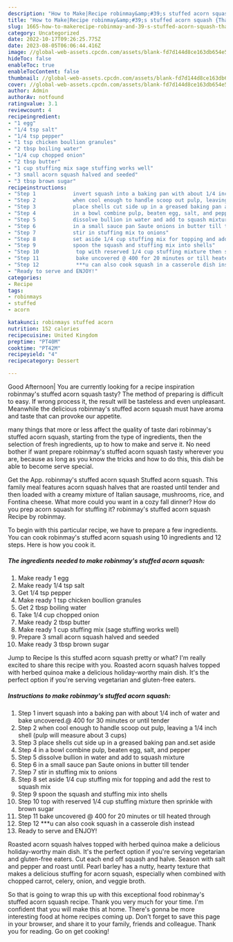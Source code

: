 ```yaml
---
description: "How to Make|Recipe robinmay&amp;#39;s stuffed acorn squash {That is Delicious"
title: "How to Make|Recipe robinmay&amp;#39;s stuffed acorn squash {That is Delicious"
slug: 1665-how-to-makerecipe-robinmay-and-39-s-stuffed-acorn-squash-that-is-delicious
category: Uncategorized
date: 2022-10-17T09:26:25.775Z
date: 2023-08-05T06:06:44.416Z
image: //global-web-assets.cpcdn.com/assets/blank-fd7d144d8ce163db654e5a02c40b08a2775adb7897d16e4062681dc7e1b2800f.png
hideToc: false
enableToc: true
enableTocContent: false
thumbnail: //global-web-assets.cpcdn.com/assets/blank-fd7d144d8ce163db654e5a02c40b08a2775adb7897d16e4062681dc7e1b2800f.png
cover: //global-web-assets.cpcdn.com/assets/blank-fd7d144d8ce163db654e5a02c40b08a2775adb7897d16e4062681dc7e1b2800f.png
author: Admin
authorAv: notfound
ratingvalue: 3.1
reviewcount: 4
recipeingredient:
- "1 egg"
- "1/4 tsp salt"
- "1/4 tsp pepper"
- "1 tsp chicken boullion granules"
- "2 tbsp boiling water"
- "1/4 cup chopped onion"
- "2 tbsp butter"
- "1 cup stuffing mix sage stuffing works well"
- "3 small acorn squash halved and seeded"
- "3 tbsp brown sugar"
recipeinstructions:
- "Step 1            invert squash into a baking pan with about 1/4 inch of water and bake uncovered.@ 400 for 30 minutes or until tender"
- "Step 2            when cool enough to handle scoop out pulp, leaving a 1/4 inch shell (pulp will measure about 3 cups)"
- "Step 3            place shells cut side up in a greased baking pan and.set aside"
- "Step 4            in a bowl combine pulp, beaten egg, salt, and pepper"
- "Step 5            dissolve bullion in water and add to squash mixture"
- "Step 6            in a small sauce pan Saute onions in butter till tender"
- "Step 7            stir in stuffing mix to onions"
- "Step 8            set aside 1/4 cup stuffing mix for topping and add the rest to squash mix"
- "Step 9            spoon the squash and stuffing mix into shells"
- "Step 10            top with reserved 1/4 cup stuffing mixture then sprinkle with brown sugar"
- "Step 11            bake uncovered @ 400 for 20 minutes or till heated through"
- "Step 12            ***u can also cook squash in a casserole dish instead"
- "Ready to serve and ENJOY!"
categories:
- Recipe
tags:
- robinmays
- stuffed
- acorn

katakunci: robinmays stuffed acorn 
nutrition: 152 calories
recipecuisine: United Kingdom
preptime: "PT40M"
cooktime: "PT42M"
recipeyield: "4"
recipecategory: Dessert

---
```



Good Afternoon| You are currently looking for a recipe inspiration robinmay&#39;s stuffed acorn squash tasty? The method of preparing is difficult to easy. If wrong process it, the result will be tasteless and even unpleasant. Meanwhile the delicious robinmay&#39;s stuffed acorn squash must have aroma and taste that can provoke our appetite.






many things that more or less affect the quality of taste dari robinmay&#39;s stuffed acorn squash, starting from the type of ingredients, then the selection of fresh ingredients, up to how to make and serve it. No need bother if want prepare robinmay&#39;s stuffed acorn squash tasty wherever you are, because as long as you know the tricks and how to do this, this dish be able to become serve  special.


Get the App. robinmay&#39;s stuffed acorn squash Stuffed acorn squash. This family meal features acorn squash halves that are roasted until tender and then loaded with a creamy mixture of Italian sausage, mushrooms, rice, and Fontina cheese. What more could you want in a cozy fall dinner? How do you prep acorn squash for stuffing it? robinmay&#39;s stuffed acorn squash Recipe by robinmay.


To begin with this particular recipe, we have to prepare a few ingredients. You can cook robinmay&#39;s stuffed acorn squash using 10 ingredients and 12 steps. Here is how you cook it.

<!--inarticleads1-->

##### The ingredients needed to make robinmay&#39;s stuffed acorn squash:

1. Make ready 1 egg
1. Make ready 1/4 tsp salt
1. Get 1/4 tsp pepper
1. Make ready 1 tsp chicken boullion granules
1. Get 2 tbsp boiling water
1. Take 1/4 cup chopped onion
1. Make ready 2 tbsp butter
1. Make ready 1 cup stuffing mix (sage stuffing works well)
1. Prepare 3 small acorn squash halved and seeded
1. Make ready 3 tbsp brown sugar


Jump to Recipe Is this stuffed acorn squash pretty or what? I&#39;m really excited to share this recipe with you. Roasted acorn squash halves topped with herbed quinoa make a delicious holiday-worthy main dish. It&#39;s the perfect option if you&#39;re serving vegetarian and gluten-free eaters. 

<!--inarticleads2-->

##### Instructions to make robinmay&#39;s stuffed acorn squash:

1. Step 1            invert squash into a baking pan with about 1/4 inch of water and bake uncovered.@ 400 for 30 minutes or until tender
1. Step 2            when cool enough to handle scoop out pulp, leaving a 1/4 inch shell (pulp will measure about 3 cups)
1. Step 3            place shells cut side up in a greased baking pan and.set aside
1. Step 4            in a bowl combine pulp, beaten egg, salt, and pepper
1. Step 5            dissolve bullion in water and add to squash mixture
1. Step 6            in a small sauce pan Saute onions in butter till tender
1. Step 7            stir in stuffing mix to onions
1. Step 8            set aside 1/4 cup stuffing mix for topping and add the rest to squash mix
1. Step 9            spoon the squash and stuffing mix into shells
1. Step 10            top with reserved 1/4 cup stuffing mixture then sprinkle with brown sugar
1. Step 11            bake uncovered @ 400 for 20 minutes or till heated through
1. Step 12            ***u can also cook squash in a casserole dish instead
1. Ready to serve and ENJOY!

Roasted acorn squash halves topped with herbed quinoa make a delicious holiday-worthy main dish. It&#39;s the perfect option if you&#39;re serving vegetarian and gluten-free eaters. Cut each end off squash and halve. Season with salt and pepper and roast until. Pearl barley has a nutty, hearty texture that makes a delicious stuffing for acorn squash, especially when combined with chopped carrot, celery, onion, and veggie broth. 

So that is going to wrap this up with this exceptional food robinmay&#39;s stuffed acorn squash recipe. Thank you very much for your time. I'm confident that you will make this at home. There's gonna be more interesting food at home recipes coming up. Don't forget to save this page in your browser, and share it to your family, friends and colleague. Thank you for reading. Go on get cooking!
